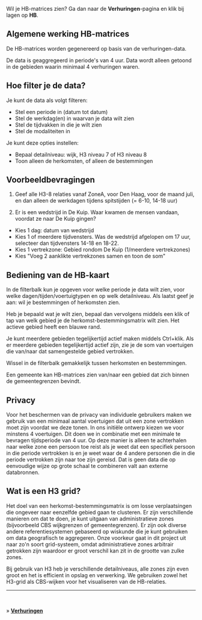 Wil je HB-matrices zien? Ga dan naar de **Verhuringen**-pagina en klik bij lagen op **HB**.

## Algemene werking HB-matrices

De HB-matrices worden gegenereerd op basis van de verhuringen-data.

De data is geaggregeerd in periode's van 4 uur. Data wordt alleen getoond in de gebieden waarin minimaal 4 verhuringen waren.

## Hoe filter je de data?

Je kunt de data als volgt filteren:

- Stel een periode in (datum tot datum)
- Stel de werkdag(en) in waarvan je data wilt zien
- Stel de tijdvakken in die je wilt zien
- Stel de modaliteiten in

Je kunt deze opties instellen:

- Bepaal detailniveau: wijk, H3 niveau 7 of H3 niveau 8
- Toon alleen de herkomsten, of alleen de bestemmingen

## Voorbeeldbevragingen

1. Geef alle H3-8 relaties vanaf ZoneA, voor Den Haag, voor de maand juli, en dan alleen de werkdagen tijdens spitstijden (= 6-10, 14-18 uur)

2. Er is een wedstrijd in De Kuip. Waar kwamen de mensen vandaan, voordat ze naar De Kuip gingen?

- Kies 1 dag: datum van wedstrijd
- Kies 1 of meerdere tijdvensters. Was de wedstrijd afgelopen om 17 uur, selecteer dan tijdvensters 14-18 en 18-22.
- Kies 1 vertrekzone: Gebied rondom De Kuip (1/meerdere vertrekzones)
- Kies "Voeg 2 aanklikte vertrekzones samen en toon de som"

## Bediening van de HB-kaart

In de filterbalk kun je opgeven voor welke periode je data wilt zien, voor welke dagen/tijden/voertuigtypen en op welk detailniveau. Als laatst geef je aan: wil je bestemmingen of herkomsten zien.

Heb je bepaald wat je wilt zien, bepaal dan vervolgens middels een klik of tap van welk gebied je de herkomst-bestemmingsmatrix wilt zien. Het actieve gebied heeft een blauwe rand.

Je kunt meerdere gebieden tegelijkertijd actief maken middels Ctrl+klik. Als er meerdere gebieden tegelijkertijd actief zijn, zie je de som van voertuigen die van/naar dat samengestelde gebied vertrokken.

Wissel in de filterbalk gemakkelijk tussen herkomsten en bestemmingen.

Een gemeente kan HB-matrices zien van/naar een gebied dat zich binnen de gemeentegrenzen bevindt.

## Privacy

Voor het beschermen van de privacy van individuele gebruikers maken we gebruik van een minimaal aantal voertuigen dat uit een zone vertrokken moet zijn voordat we deze tonen. In ons initiële ontwerp kiezen we voor minstens 4 voertuigen. Dit doen we in combinatie met een minimale te bevragen tijdsperiode van 4 uur. Op deze manier is alleen te achterhalen naar welke zone een persoon toe reist als je weet dat een specifiek persoon in die periode vertrokken is en je weet waar de 4 andere personen die in die periode vertrokken zijn naar toe zijn gereisd. Dat is geen data die op eenvoudige wijze op grote schaal te combineren valt aan externe databronnen.

## Wat is een H3 grid?

Het doel van een herkomst-bestemmingsmatrix is om losse verplaatsingen die ongeveer naar eenzelfde gebied gaan te clusteren. Er zijn verschillende manieren om dat te doen, je kunt uitgaan van administratieve zones (bijvoorbeeld CBS wijkgrenzen of gemeentegrenzen). Er zijn ook diverse andere referentiesystemen gebaseerd op wiskunde die je kunt gebruiken om data geografisch te aggregeren. Onze voorkeur gaat in dit project uit naar zo'n soort grid-systeem, omdat administratieve zones arbitrair getrokken zijn waardoor er groot verschil kan zit in de grootte van zulke zones.

Bij gebruik van H3 heb je verschillende detailniveaus, alle zones zijn even groot en het is efficient in opslag en verwerking. We gebruiken zowel het H3-grid als CBS-wijken voor het visualiseren van de HB-relaties.

____
<br />

&raquo; **[Verhuringen](/map/rentals)**